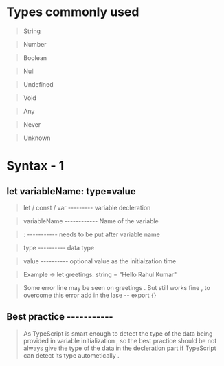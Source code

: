 # Types commonly used 

> String

> Number

> Boolean

> Null

> Undefined

> Void

> Any

> Never

> Unknown


# Syntax - 1


## let variableName: type=value

> let / const / var --------- variable decleration

> variableName ------------ Name of the variable

> : ----------- needs to be put after variable name

> type ---------- data type

> value ---------- optional value as the initialzation time

> Example ->  let greetings: string = "Hello Rahul Kumar"

> Some error line may be seen on greetings . But still works fine , to overcome this error add in the lase -- export {}


## Best practice -----------
> As TypeScript is smart enough to detect the type of the data being provided in variable initialization , so the best practice should be not always give the type of the data in the decleration part if TypeScript can detect its type autometically . 

